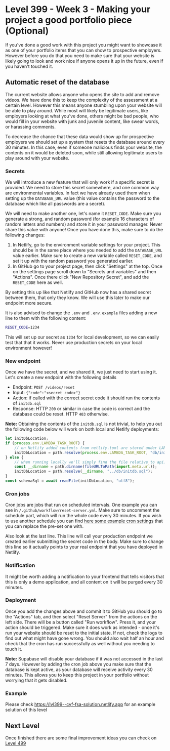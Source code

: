 # Level 399 - Week 3 - Making your project a good portfolio piece (Optional)

If you've done a good work with this project you might want to showcase it as one of your portfolio items that you can show to prospective employers. However before you do that you need to make sure that your website is likely going to look and work nice if anyone opens it up in the future, even if you haven't touched it.

## Automatic reset of the database

The current website allows anyone who opens the site to add and remove videos. We have done this to keep the complexity of the assessment at a certain level. However this means anyone stumbling upon your website will be able to play around. While most will likely be legitimate users, like employers looking at what you've done, others might be bad people, who would fill in your website with junk and juvenile content, like swear words, or harassing comments.

To decrease the chance that these data would show up for prospective employers we should set up a system that resets the database around every 30 minutes. In this case, even if someone malicious finds your website, the contents on it would be deleted soon, while still allowing legitimate users to play around with your website.

### Secrets

We will introduce a new feature that will only work if a specific secret is provided. We need to store this secret somewhere, and one common way are environmental variables. In fact we have already used them when setting up the `DATABASE_URL` value (this value contains the password to the database which like all passwords are a secret).

We will need to make another one, let's name it `RESET_CODE`. Make sure you generate a strong, and random password (for example 16 characters of random letters and numbers) and store it in your password manager. Never share this value with anyone! Once you have done this, make sure to do the following changes:

1. In Netlify, go to the environment variable settings for your project. This should be in the same place where you needed to add the `DATABASE_URL` value earlier. Make sure to create a new variable called `RESET_CODE`, and set it up with the random password you generated earlier.
2. In GitHub go to your project page, then click "Settings" at the top. Once on the settings page scroll down to "Secrets and variables" and then "Actions". Once there click "New Repository Secret", and add the `RESET_CODE` here as well.

By setting this up like that Netlify and GitHub now has a shared secret between them, that only they know. We will use this later to make our endpoint more secure.

It is also advised to change the `.env` and `.env.example` files adding a new line to them with the following content:

```sh
RESET_CODE=1234
```

This will set up our secret as `1234` for local development, so we can easily test that that it works. Never use production secrets on your local environment however!

### New endpoint

Once we have the secret, and we shared it, we just need to start using it. Let's create a new endpoint with the following details

- Endpoint: `POST /videos/reset`
- Input: `{"code":"<secret code>"}`
- Action: if called with the correct secret code it should run the contents of `initdb.sql`
- Response: HTTP `200` or similar in case the code is correct and the database could be reset. HTTP `403` otherwise.

**Note:** Obtaining the contents of the `initdb.sql` is not trivial, to help you out the following code below will work on both local and Netlify deployments:

```js
let initDbLocation;
if (process.env.LAMBDA_TASK_ROOT) {
	// on Netlify added contents from netlify.toml are stored under LAMBDA_TASK_ROOT
	initDbLocation = path.resolve(process.env.LAMBDA_TASK_ROOT, "db/initdb.sql");
} else {
	// when running locally we'll simply find the file relative to api.js
	const __dirname = path.dirname(fileURLToPath(import.meta.url));
	initDbLocation = path.resolve(__dirname, "../db/initdb.sql");
}
const schemaSql = await readFile(initDbLocation, "utf8");
```

### Cron jobs

Cron jobs are jobs that run on scheduled intervals. One example you can see in `/.github/workflow/reset-server.yml`. Make sure to uncomment the schedule part, which will run the whole code every 30 minutes. If you wish to use another schedule you can find [here some example cron settings](https://crontab.guru/examples.html) that you can replace the pre-set one with.

Also look at the last line. This line will call your production endpoint we created earlier submitting the secret code in the body. Make sure to change this line so it actually points to your real endpoint that you have deployed in Netlify.

### Notification

It might be worth adding a notification to your frontend that tells visitors that this is only a demo application, and all content on it will be purged every 30 minutes.

### Deployment

Once you add the changes above and commit it to GitHub you should go to the "Actions" tab, and then select "Reset Server" from the actions on the left side. There will be a button called "Run workflow". Press it, and your action should be triggered. Make sure it does work as intended - once it's run your website should be reset to the initial state. If not, check the logs to find out what might have gone wrong. You should also wait half an hour and check that the cron has run successfully as well without you needing to touch it.

**Note:** Supabase will disable your database if it was not accessed in the last 7 days. However by adding the cron job above you make sure that the database is kept active, as your database will receive activity every 30 minutes. This allows you to keep this project in your portfolio without worrying that it gets disabled.

### Example

Please check https://lvl399--cyf-fsa-solution.netlify.app for an example solution of this level

## Next Level

Once finished there are some final improvement ideas you can check on [Level 499](./499.md)
